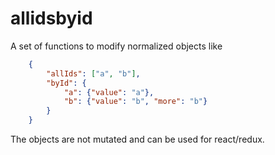 allidsbyid
====

A set of functions to modify normalized objects like
```json
    {
        "allIds": ["a", "b"],
        "byId": {
            "a": {"value": "a"},
            "b": {"value": "b", "more": "b"}
        }
    }
```

The objects are not mutated and can be used for react/redux.